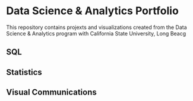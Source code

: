 # Data Science & Analytics Portfolio
This repository contains projexts and visualizations created from the Data Science & Analytics program with California State University, Long Beacg
## SQL
## Statistics
## Visual Communications

